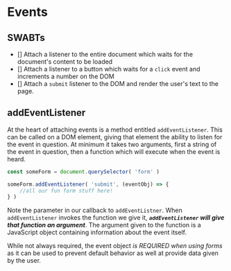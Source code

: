 # Events

## SWABTs
- [] Attach a listener to the entire document which waits for the document's content to be loaded
- [] Attach a listener to a button which waits for a `click` event and increments a number on the DOM
- [] Attach a `submit` listener to the DOM and render the user's text to the page.


## addEventListener
At the heart of attaching events is a method entitled `addEventListener`.  This can be called on a DOM element, giving that element the ability to listen for the event in question.  At minimum it takes two arguments, first a string of the event in question, then a function which will execute when the event is heard.
```js
const someForm = document.querySelector( 'form' )

someForm.addEventListener( 'submit', (eventObj) => {
    //all our fun form stuff here!
} )
```
Note the parameter in our callback to `addEventListner`.  When `addEventListener` invokes the function we give it, __*`addEventListener` will give that function an argument*__.  The argument given to the function is a JavaScript object containing information about the event itself.  

While not always required, the event object _is REQUIRED when using forms_ as it can be used to prevent default behavior as well at provide data given by the user.  